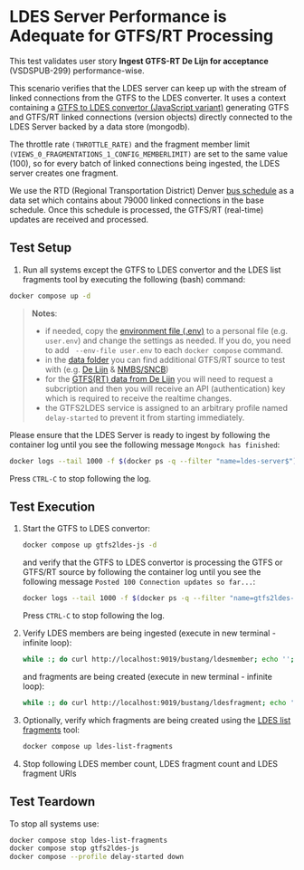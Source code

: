 # LDES Server Performance is Adequate for GTFS/RT Processing
This test validates user story **Ingest GTFS-RT De Lijn for acceptance** (VSDSPUB-299) performance-wise.

This scenario verifies that the LDES server can keep up with the stream of linked connections from the GTFS to the LDES converter. It uses a context containing a [GTFS to LDES convertor (JavaScript variant)](https://github.com/julianrojas87/gtfs2ldes-js) generating GTFS and GTFS/RT linked connections (version objects) directly connected to the LDES Server backed by a data store (mongodb).

The throttle rate `(THROTTLE_RATE)` and the fragment member limit `(VIEWS_0_FRAGMENTATIONS_1_CONFIG_MEMBERLIMIT)` are set to the same value (100), so for every batch of linked connections being ingested, the LDES server creates one fragment.

We use the RTD (Regional Transportation District) Denver [bus schedule](https://www.rtd-denver.com/files/gtfs/bustang-co-us.zip) as a data set which contains about 79000 linked connections in the base schedule. Once this schedule is processed, the GTFS/RT (real-time) updates are received and processed.

## Test Setup
1. Run all systems except the GTFS to LDES convertor and the LDES list fragments tool by executing the following (bash) command:
```bash
docker compose up -d
```
> **Notes**:
> * if needed, copy the [environment file (.env)](./.env) to a personal file (e.g. `user.env`) and change the settings as needed. If you do, you need to add ` --env-file user.env` to each `docker compose` command.
> * in the [data folder](./data/) you can find additional GTFS/RT source to test with (e.g. [De Lijn](./data/delijn.env) & [NMBS/SNCB](./data/nmbs.env))
> * for the [GTFS(RT) data from De Lijn](https://data.delijn.be/) you will need to request a subcription and then you will receive an API (authentication) key which is required to receive the realtime changes.
> * the GTFS2LDES service is assigned to an arbitrary profile named `delay-started` to prevent it from starting immediately.

Please ensure that the LDES Server is ready to ingest by following the container log until you see the following message `Mongock has finished`:
```bash
docker logs --tail 1000 -f $(docker ps -q --filter "name=ldes-server$")
```
Press `CTRL-C` to stop following the log.

## Test Execution
1. Start the GTFS to LDES convertor:
    ```bash
    docker compose up gtfs2ldes-js -d
    ```
    and verify that the GTFS to LDES convertor is processing the GTFS or GTFS/RT source  by following the container log until you see the following message `Posted 100 Connection updates so far...`:
    ```bash
    docker logs --tail 1000 -f $(docker ps -q --filter "name=gtfs2ldes-js$")
    ```
    Press `CTRL-C` to stop following the log.

2. Verify LDES members are being ingested (execute in new terminal - infinite loop):
    ```bash
    while :; do curl http://localhost:9019/bustang/ldesmember; echo ''; sleep 0.5; done
    ```
    and fragments are being created (execute in new terminal - infinite loop):
    ```bash
    while :; do curl http://localhost:9019/bustang/ldesfragment; echo ''; sleep 0.5; done
    ```

3. Optionally, verify which fragments are being created using the [LDES list fragments](/ldes-list-fragments/README.md) tool:
    ```bash
    docker compose up ldes-list-fragments
    ```

4. Stop following LDES member count, LDES fragment count and LDES fragment URIs

## Test Teardown
To stop all systems use:
```bash
docker compose stop ldes-list-fragments
docker compose stop gtfs2ldes-js
docker compose --profile delay-started down
```
